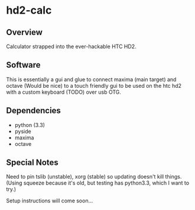 # hd2-calc

## Overview
Calculator strapped into the ever-hackable HTC HD2.

## Software
This is essentially a gui and glue to connect maxima (main target)
and octave (Would be nice) to a touch friendly gui to be used on the
htc hd2 with a custom keyboard (TODO) over usb OTG.

## Dependencies
* python (3.3)
* pyside
* maxima
* octave

## Special Notes
Need to pin tslib (unstable), xorg (stable) so updating doesn't kill things.
(Using squeeze because it's old, but testing has python3.3, which I want to try.)

Setup instructions will come soon...
